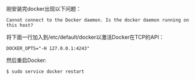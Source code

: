 
刚安装完docker出现以下问题：

```
Cannot connect to the Docker daemon. Is the docker daemon running on this host?
```

将下面一行加入到/etc/default/docker以激活Docker在TCP的API：

```
DOCKER_OPTS="-H 127.0.0.1:4243"
```

然后重启Docker:

```
$ sudo service docker restart
```

